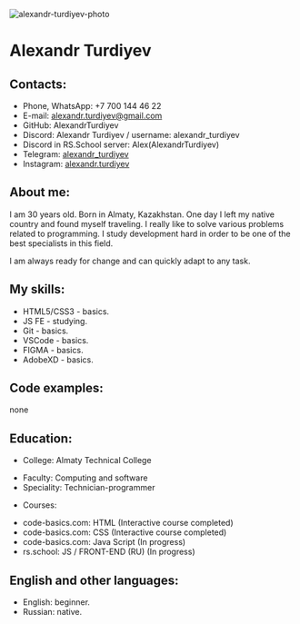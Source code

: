 ![alexandr-turdiyev-photo](alexandr.turdiye.jpg)

# Alexandr Turdiyev

## Contacts:
- Phone, WhatsApp: +7 700 144 46 22
- E-mail: alexandr.turdiyev@gmail.com 
- GitHub: AlexandrTurdiyev
- Discord: Alexandr Turdiyev / username: alexandr_turdiyev
- Discord in RS.School server: Alex(AlexandrTurdiyev)
- Telegram: [alexandr_turdiyev](https://t.me/alexandr_turdiyev)
- Instagram: [alexandr.turdiyev](https://www.instagram.com/alexandr.turdiyev?utm_source=qr)

## About me:
I am 30 years old. Born in Almaty, Kazakhstan. One day I left my native country and found myself traveling. I really like to solve various problems related to programming. I study development hard in order to be one of the best specialists in this field.

I am always ready for change and can quickly adapt to any task.

## My skills:
- HTML5/CSS3 - basics.
- JS FE - studying.
- Git - basics.
- VSCode - basics.
- FIGMA - basics.
- AdobeXD - basics.

## Code examples: 
none

## Education:
- College: Almaty Technical College
 * Faculty: Computing and software
 * Speciality: Technician-programmer

- Courses:
 * code-basics.com: HTML (Interactive course completed)
 * code-basics.com: CSS (Interactive course completed)
 * code-basics.com: Java Script (In progress)
 * rs.school: JS / FRONT-END (RU) (In progress)

## English and other languages:
- English: beginner.
- Russian: native.
